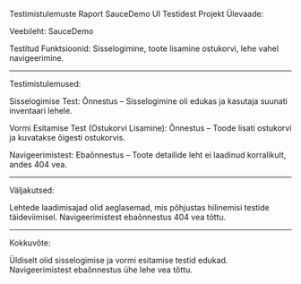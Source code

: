 Testimistulemuste Raport SauceDemo UI Testidest
Projekt Ülevaade:

Veebileht: SauceDemo

Testitud Funktsioonid: Sisselogimine, toote lisamine ostukorvi, lehe vahel navigeerimine.


---

Testimistulemused:

Sisselogimise Test: Õnnestus – Sisselogimine oli edukas ja kasutaja suunati inventaari lehele.

Vormi Esitamise Test (Ostukorvi Lisamine): Õnnestus – Toode lisati ostukorvi ja kuvatakse õigesti ostukorvis.

Navigeerimistest: Ebaõnnestus – Toote detailide leht ei laadinud korralikult, andes 404 vea.


---


Väljakutsed:

Lehtede laadimisajad olid aeglasemad, mis põhjustas hilinemisi testide täideviimisel.
Navigeerimistest ebaõnnestus 404 vea tõttu.


---

Kokkuvõte:

Üldiselt olid sisselogimise ja vormi esitamise testid edukad.
Navigeerimistest ebaõnnestus ühe lehe vea tõttu.